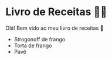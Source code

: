 # Livro de Receitas :woman_cook:

Olá! Bem vido ao meu livro de receitas :wave:

- Strogonoff de frango 
- Torta de frango
- Pavê

